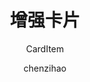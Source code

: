---
category: 组件
type: 数据展示
title: 增强卡片
subtitle: CardItem
author:
  - chenzihao
description: 基于`zent/Card`组件，增强展示内容的一个卡片组件
cover: 
tags:
  - Card
  - enhance
---
